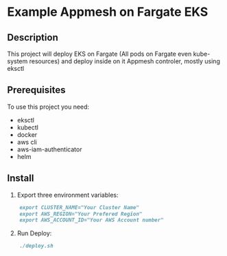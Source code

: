 # Example Appmesh on Fargate EKS

## Description
This project will deploy EKS on Fargate (All pods on Fargate even kube-system resources) and deploy inside on it Appmesh controler, mostly using eksctl

## Prerequisites

To use this project you need:
- eksctl
- kubectl
- docker
- aws cli
- aws-iam-authenticator
- helm 

## Install

1. Export three environment variables:

```md
	export CLUSTER_NAME="Your Cluster Name"
    export AWS_REGION="Your Prefered Region"   
    export AWS_ACCOUNT_ID="Your AWS Account number"
```
2. Run Deploy:
```md
	./deploy.sh
```
